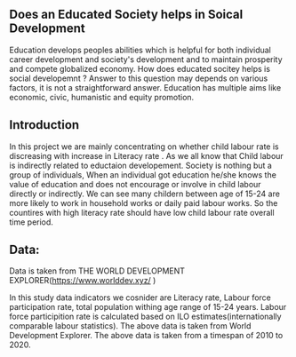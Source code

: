 ## Does an Educated Society helps in Soical Development


Education develops peoples abilities which is helpful for both individual career development and society's development and to maintain prosperity and compete globalized economy. How does educated socitey helps is social developemnt ? Answer to this question may depends on various factors, it is not a straightforward answer. Education has multiple aims like economic, civic, humanistic and equity promotion. 

## Introduction
In this project we are mainly concentrating on whether child labour rate is discreasing with increase in Literacy rate . As we all know that Child labour is indirectly related to eductaion developement.  Society is nothing but a group of individuals, When an individual got education he/she knows the value of education and does not encourage or involve in child labour directly or indirectly. We can see many childern between age of 15-24 are more likely to work in household works or daily paid labour works. So the countires with high literacy rate should have low child labour rate overall time period.

## Data:
   Data is taken from THE WORLD DEVELOPMENT EXPLORER(https://www.worlddev.xyz/ )

In this study data indicators we cosnider are Literacy rate, Labour force participation rate, total population withing age range of 15-24 years. Labour force participition rate is calculated based on ILO estimates(internationally comparable labour statistics). The above data is taken from World Development Explorer. The above data is taken from a timespan of 2010 to 2020.





